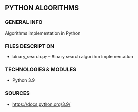 ## PYTHON ALGORITHMS
### GENERAL INFO
Algorithms implementation in Python
### FILES DESCRIPTION
* binary_search.py – Binary search algorithm implementation
### TECHNOLOGIES & MODULES
* Python 3.9
### SOURCES
* https://docs.python.org/3.9/

